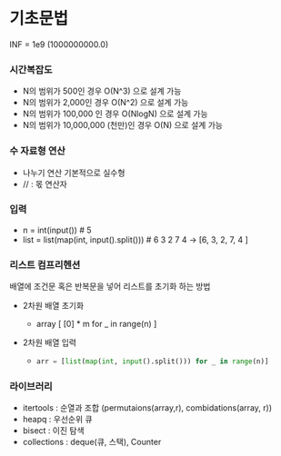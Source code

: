 
# 기초문법

INF = 1e9  (1000000000.0)

### 시간복잡도

- N의 범위가 500인 경우 O(N^3) 으로 설계 가능
- N의 범위가 2,000인 경우 O(N^2) 으로 설계 가능 
- N의 범위가 100,000 인 경우 O(NlogN) 으로 설계 가능
- N의 범위가 10,000,000 (천만)인 경우 O(N) 으로 설계 가능

### 수 자료형 연산

- 나누기 연산 기본적으로 실수형
- // : 몫 연산자



### 입력

- n = int(input()) # 5
- list = list(map(int, input().split())) # 6 3 2 7 4 -> [6, 3, 2, 7, 4 ]



### 리스트 컴프리헨션
배열에 조건문 혹은 반복문을 넣어 리스트를 초기화 하는 방법

- 2차원 배열 초기화
  
  - array [ [0] * m for _ in range(n) ]
  
- 2차원 배열 입력

  - ```python
    arr = [list(map(int, input().split())) for _ in range(n)]
    ```



### 라이브러리

- itertools : 순열과 조합 (permutaions(array,r), combidations(array, r))
- heapq : 우선순위 큐
- bisect : 이진 탐색
- collections : deque(큐, 스택), Counter

